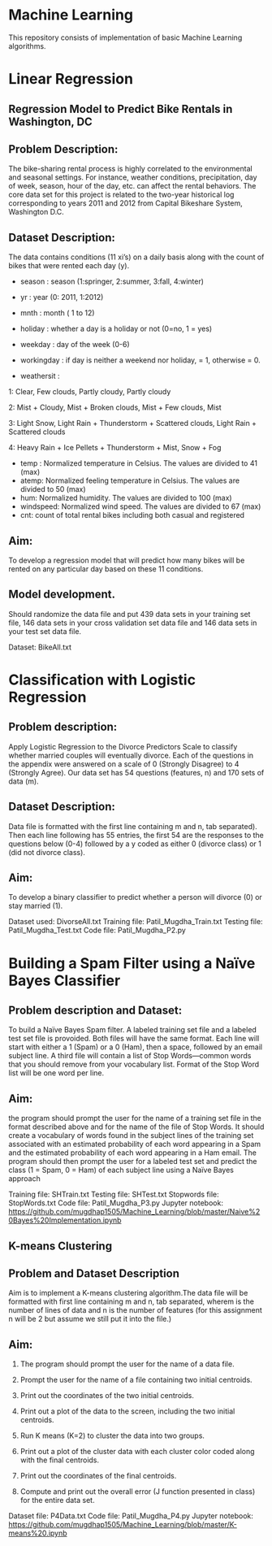 ﻿# Machine Learning
 
 This repository consists of implementation of basic Machine Learning algorithms. 

# Linear Regression
## Regression Model to Predict Bike Rentals in Washington, DC

## Problem Description:
The bike-sharing rental process is highly correlated to the environmental and seasonal settings. For instance, weather conditions, precipitation, day of week, season, hour of the day, etc. can affect the rental behaviors. The core data set for this project is related to the two-year historical log corresponding to years 2011 and 2012 from Capital Bikeshare System, Washington D.C.

## Dataset Description:
The data contains conditions (11 xi’s) on a daily basis along with the count of bikes that were rented each day (y).
- season : season (1:springer, 2:summer, 3:fall, 4:winter)
- yr : year (0: 2011, 1:2012)
- mnth : month ( 1 to 12)
- holiday : whether a day is a holiday or not (0=no, 1 = yes)
- weekday : day of the week (0-6)
- workingday : if day is neither a weekend nor holiday, = 1, otherwise = 0.

- weathersit :

 1: Clear, Few clouds, Partly cloudy, Partly cloudy

 2: Mist + Cloudy, Mist + Broken clouds, Mist + Few clouds, Mist

 3: Light Snow, Light Rain + Thunderstorm + Scattered clouds, Light Rain + Scattered clouds

 4: Heavy Rain + Ice Pellets + Thunderstorm + Mist, Snow + Fog

- temp : Normalized temperature in Celsius. The values are divided to 41 (max)
- atemp: Normalized feeling temperature in Celsius. The values are divided to 50 (max)
- hum: Normalized humidity. The values are divided to 100 (max)
- windspeed: Normalized wind speed. The values are divided to 67 (max)
- cnt: count of total rental bikes including both casual and registered

## Aim:
To develop a regression model that will predict how many bikes will be rented on any particular day based on these 11 conditions.

## Model development.
Should randomize the data file and put 439 data sets in your training set file, 146 data sets in your cross validation set data file and 146 data sets in your test set data file.

Dataset: BikeAll.txt

# Classification with Logistic Regression

## Problem description: 
Apply Logistic Regression to the Divorce Predictors Scale to classify whether married couples will eventually divorce. 
Each of the questions in the appendix were answered on a scale of 0 (Strongly Disagree) to 4 (Strongly Agree). Our data set has 54 questions (features, n) and 170 sets of data (m). 

## Dataset Description:
Data file is formatted with the first line containing m and n, tab separated). Then each line following has 55 entries, the first 54 are the responses to the questions below (0-4) followed by a y coded as either 0 (divorce class) or 1 (did not divorce class). 

## Aim:
To develop a binary classifier to predict whether a person will divorce (0) or stay married (1).

Dataset used: DivorseAll.txt
Training file: Patil_Mugdha_Train.txt
Testing file: Patil_Mugdha_Test.txt
Code file: Patil_Mugdha_P2.py

# Building a Spam Filter using a Naïve Bayes Classifier

## Problem description and Dataset:
 
To build a Naïve Bayes Spam filter. A labeled training set file and a labeled test set file is provoided. Both files will have the same format. Each line will start with either a 1 (Spam) or a 0 (Ham), then a space, followed by an email subject line. A third file will contain a list of Stop Words—common words that you should remove from your vocabulary list. Format of the Stop Word list will be one word per line.

## Aim:
the program should prompt the user for the name of a training set file in the format described above and for the name of the file of Stop Words. It should create a vocabulary of words found in the subject lines of the training set associated with an estimated probability of each word appearing in a Spam and the estimated probability of each word appearing in a Ham email. The program should then prompt the user for a labeled test set and predict the class (1 = Spam, 0 = Ham) of each subject line using a Naïve Bayes approach

Training file: SHTrain.txt
Testing file: SHTest.txt
Stopwords file: StopWords.txt
Code file: Patil_Mugdha_P3.py
Jupyter notebook: https://github.com/mugdhap1505/Machine_Learning/blob/master/Naive%20Bayes%20Implementation.ipynb

## K-means Clustering

## Problem and Dataset Description
Aim is to implement a K-means clustering algorithm.The data file will be formatted with first line containing m and n, tab separated, wherem is the number of lines of data and n is the number of features (for this assignment n will be 2 but assume we still put it into the file.)

## Aim:
1. The program should prompt the user for the name of a data file.

2. Prompt the user for the name of a file containing two initial centroids.

3. Print out the coordinates of the two initial centroids.

4. Print out a plot of the data to the screen, including the two initial centroids.

5. Run K means (K=2) to cluster the data into two groups.

6. Print out a plot of the cluster data with each cluster color coded along with the
final centroids.

7. Print out the coordinates of the final centroids.

8. Compute and print out the overall error (J function presented in class) for the
entire data set.

Dataset file: P4Data.txt
Code file: Patil_Mugdha_P4.py
Jupyter notebook: https://github.com/mugdhap1505/Machine_Learning/blob/master/K-means%20.ipynb
